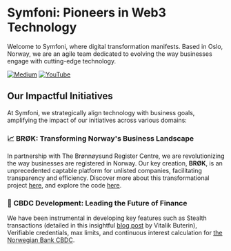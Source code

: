 # Symfoni: Pioneers in Web3 Technology

Welcome to Symfoni, where digital transformation manifests. Based in Oslo, Norway, we are an agile team dedicated to evolving the way businesses engage with cutting-edge technology.

[![Medium](https://img.shields.io/badge/Medium-12100E?style=for-the-badge&logo=medium&logoColor=white)](https://medium.com/blockchangers)
[![YouTube](https://img.shields.io/badge/YouTube-FF0000?style=for-the-badge&logo=youtube&logoColor=white)](https://www.youtube.com/channel/UCdpUqABCszYKIQt8U2PQ2uQ)


## Our Impactful Initiatives

At Symfoni, we strategically align technology with business goals, amplifying the impact of our initiatives across various domains:

### **📈 BRØK**: Transforming Norway's Business Landscape
In partnership with The Brønnøysund Register Centre, we are revolutionizing the way businesses are registered in Norway. Our key creation, **BRØK**, is an unprecedented captable platform for unlisted companies, facilitating transparency and efficiency. Discover more about this transformational project [here](https://beta.brreg.no/forside/brok/), and explore the code [here](https://github.com/brreg/brok).

### **🏦 CBDC Development**: Leading the Future of Finance
We have been instrumental in developing key features such as Stealth transactions (detailed in this insightful [blog post](https://vitalik.ca/general/2023/01/20/stealth.html) by Vitalik Buterin), Verifiable credentials, max limits, and continuous interest calculation for [the Norwegian Bank CBDC](https://github.com/norges-bank/cbdc-sandbox-contracts).



